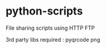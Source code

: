 # python-scripts

File sharing scripts using 
HTTP
FTP 

3rd party libs required : 
 pyqrcode 
 png
